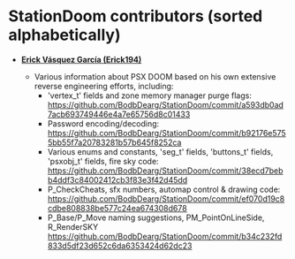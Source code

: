 StationDoom contributors (sorted alphabetically)
============================================

* **[Erick Vásquez García (Erick194)](https://github.com/Erick194)**

  * Various information about PSX DOOM based on his own extensive reverse engineering efforts, including:
    * 'vertex_t' fields and zone memory manager purge flags:
        https://github.com/BodbDearg/StationDoom/commit/a593db0ad7acb693749446e4a7e65756d8c01433
    * Password encoding/decoding:
        https://github.com/BodbDearg/StationDoom/commit/b92176e5755bb55f7a20783281b57b645f8252ca
    * Various enums and constants, 'seg_t' fields, 'buttons_t' fields, 'psxobj_t' fields, fire sky code:
        https://github.com/BodbDearg/StationDoom/commit/38ecd7bebb4ddf3c84002412cb3f83e3f42d45dd
    * P_CheckCheats, sfx numbers, automap control & drawing code:
        https://github.com/BodbDearg/StationDoom/commit/ef070d19c8cdbe808838be577c24ea674308d678
    * P_Base/P_Move naming suggestions, PM_PointOnLineSide, R_RenderSKY
        https://github.com/BodbDearg/StationDoom/commit/b34c232fd833d5df23d652c6da6353424d62dc23
